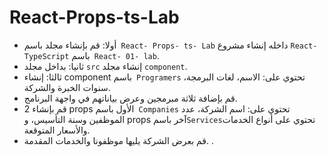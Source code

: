# React-Props-ts-Lab
- أولا: قم بإنشاء مجلد باسم` React- Props- ts- Lab` داخله إنشاء مشروع `React- TypeScript` باسم` React- 01- lab`.
- ثانيا: بداخل مجلد `src` إنشاء مجلد `component`.
- ثالثا: إنشاء component باسم` Programers` تحتوي على: الاسم، لغات البرمجة، سنوات الخبرة والشركة.
- قم بإضافة ثلاثة مبرمجين وعرض بياناتهم في واجهة البرنامج.
- قم بإنشاء 2 props الأول باسم` Companies` تحتوي على: اسم الشركة، عدد الموظفين وسنة التأسيس، و props آخر باسم` Services `تحتوي على أنواع الخدمات والأسعار المتوقعة.
- قم بعرض الشركة يليها موظفونا والخدمات المقدمة.  .
